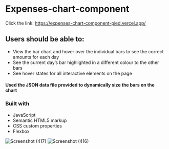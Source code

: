 # Expenses-chart-component
Click the link: https://expenses-chart-component-pied.vercel.app/

## Users should be able to:
- View the bar chart and hover over the individual bars to see the correct amounts for each day
- See the current day’s bar highlighted in a different colour to the other bars
- See hover states for all interactive elements on the page
#### Used the JSON data file provided to dynamically size the bars on the chart

### Built with
- JavaScript
- Semantic HTML5 markup
- CSS custom properties
- Flexbox

![Screenshot (417)](https://user-images.githubusercontent.com/104769216/187423342-56fb7475-74df-48f3-9cae-8255c647692e.png)
![Screenshot (416)](https://user-images.githubusercontent.com/104769216/187423369-61faa034-884a-4d0d-9cdf-5b4babea522c.png)
